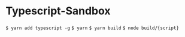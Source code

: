 # Typescript-Sandbox

```$ yarn add typescript -g```
```$ yarn```
```$ yarn build```
```$ node build/{script}```
